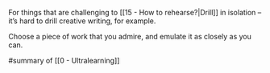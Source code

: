 For things that are challenging to [[15 - How to rehearse?|Drill]] in isolation – it’s hard to drill creative writing, for example.

Choose a piece of work that you admire, and emulate it as closely as you can.

#summary  of [[0 - Ultralearning]]